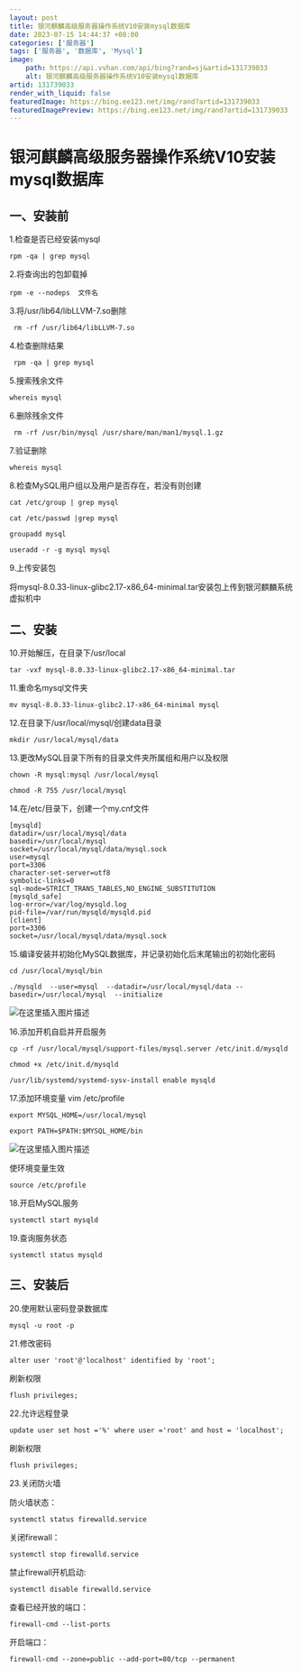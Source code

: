 ```yaml
---
layout: post
title: 银河麒麟高级服务器操作系统V10安装mysql数据库
date: 2023-07-15 14:44:37 +08:00
categories: ['服务器']
tags: ['服务器', '数据库', 'Mysql']
image:
    path: https://api.vvhan.com/api/bing?rand=sj&artid=131739033
    alt: 银河麒麟高级服务器操作系统V10安装mysql数据库
artid: 131739033
render_with_liquid: false
featuredImage: https://bing.ee123.net/img/rand?artid=131739033
featuredImagePreview: https://bing.ee123.net/img/rand?artid=131739033
---
```


# 银河麒麟高级服务器操作系统V10安装mysql数据库

## 一、安装前

1.检查是否已经安装mysql

```
rpm -qa | grep mysql

```

2.将查询出的包卸载掉

```
rpm -e --nodeps  文件名

```

3.将/usr/lib64/libLLVM-7.so删除

```
 rm -rf /usr/lib64/libLLVM-7.so

```

4.检查删除结果

```
 rpm -qa | grep mysql

```

5.搜索残余文件

```
whereis mysql

```

6.删除残余文件

```
 rm -rf /usr/bin/mysql /usr/share/man/man1/mysql.1.gz

```

7.验证删除

```
whereis mysql

```

8.检查MySQL用户组以及用户是否存在，若没有则创建

```
cat /etc/group | grep mysql

cat /etc/passwd |grep mysql

groupadd mysql

useradd -r -g mysql mysql

```

9.上传安装包
  
将mysql-8.0.33-linux-glibc2.17-x86\_64-minimal.tar安装包上传到银河麒麟系统虚拟机中

## 二、安装

10.开始解压，在目录下/usr/local

```
tar -vxf mysql-8.0.33-linux-glibc2.17-x86_64-minimal.tar

```

11.重命名mysql文件夹

```
mv mysql-8.0.33-linux-glibc2.17-x86_64-minimal mysql

```

12.在目录下/usr/local/mysql/创建data目录

```
mkdir /usr/local/mysql/data

```

13.更改MySQL目录下所有的目录文件夹所属组和用户以及权限

```
chown -R mysql:mysql /usr/local/mysql

chmod -R 755 /usr/local/mysql

```

14.在/etc/目录下，创建一个my.cnf文件

```
[mysqld]
datadir=/usr/local/mysql/data
basedir=/usr/local/mysql
socket=/usr/local/mysql/data/mysql.sock
user=mysql
port=3306
character-set-server=utf8
symbolic-links=0
sql-mode=STRICT_TRANS_TABLES,NO_ENGINE_SUBSTITUTION
[mysqld_safe]
log-error=/var/log/mysqld.log
pid-file=/var/run/mysqld/mysqld.pid
[client]
port=3306
socket=/usr/local/mysql/data/mysql.sock

```

15.编译安装并初始化MySQL数据库，并记录初始化后末尾输出的初始化密码

```
cd /usr/local/mysql/bin

```

```
./mysqld  --user=mysql  --datadir=/usr/local/mysql/data --basedir=/usr/local/mysql  --initialize

```

![在这里插入图片描述](https://i-blog.csdnimg.cn/blog_migrate/7f9f5517805eb144ec15234b9892fa89.png)
  
16.添加开机自启并开启服务

```
cp -rf /usr/local/mysql/support-files/mysql.server /etc/init.d/mysqld

chmod +x /etc/init.d/mysqld

/usr/lib/systemd/systemd-sysv-install enable mysqld

```

17.添加环境变量 vim /etc/profile

```
export MYSQL_HOME=/usr/local/mysql

export PATH=$PATH:$MYSQL_HOME/bin

```

![在这里插入图片描述](https://i-blog.csdnimg.cn/blog_migrate/126530de629bad6954d34073f09f8069.png)
  
使环境变量生效

```
source /etc/profile

```

18.开启MySQL服务

```
systemctl start mysqld

```

19.查询服务状态

```
systemctl status mysqld

```

## 三、安装后

20.使用默认密码登录数据库

```
mysql -u root -p

```

21.修改密码

```
alter user 'root'@'localhost' identified by 'root';

```

刷新权限

```
flush privileges;

```

22.允许远程登录

```
update user set host ='%' where user ='root' and host = 'localhost';

```

刷新权限

```
flush privileges;

```

23.关闭防火墙
  
防火墙状态：

```
systemctl status firewalld.service

```

关闭firewall：

```
systemctl stop firewalld.service

```

禁止firewall开机启动:

```
systemctl disable firewalld.service

```

查看已经开放的端口：

```
firewall-cmd --list-ports

```

开启端口：

```
firewall-cmd --zone=public --add-port=80/tcp --permanent

```